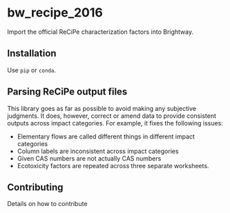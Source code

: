 # bw_recipe_2016

Import the official ReCiPe characterization factors into Brightway.

## Installation

Use `pip` or `conda`.

## Parsing ReCiPe output files

This library goes as far as possible to avoid making any subjective judgments. It does, however, correct or amend data to provide consistent outputs across impact categories. For example, it fixes the following issues:

* Elementary flows are called different things in different impact categories
* Column labels are inconsistent across impact categories
* Given CAS numbers are not actually CAS numbers
* Ecotoxicity factors are repeated across three separate worksheets.

## Contributing

Details on how to contribute
